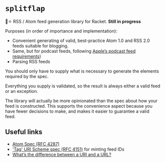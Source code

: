 # `splitflap`

🔖⚛️ RSS / Atom feed generation library for Racket. **Still in progress**

Purposes (in order of importance and implementation):

 * Convenient generating of valid, best-practice Atom 1.0 and RSS 2.0 feeds suitable for blogging. 
 * Same, but for podcast feeds, following [Apple’s podcast feed requirements][1])
 * Parsing RSS feeds
  
You should only have to supply what is necessary to generate the elements required by the spec.

Everything you supply is validated, so the result is always either a valid feed or an exception.

The library will actually be more opinionated than the spec about how your feed is constructed. This
supports the convenience aspect because you have fewer decisions to make, and makes it easier to
guarantee a valid feed.

## Useful links

* [Atom Spec (RFC 4287)](https://datatracker.ietf.org/doc/html/rfc4287)
* ['Tag' URI Scheme spec (RFC 4151)][tag] for minting feed IDs
* [What’s the difference between a URI and a URL?][udiff]

[tag]: https://datatracker.ietf.org/doc/html/rfc4151
[udiff]: https://danielmiessler.com/study/difference-between-uri-url/

[1]: https://podcasters.apple.com/support/823-podcast-requirements
